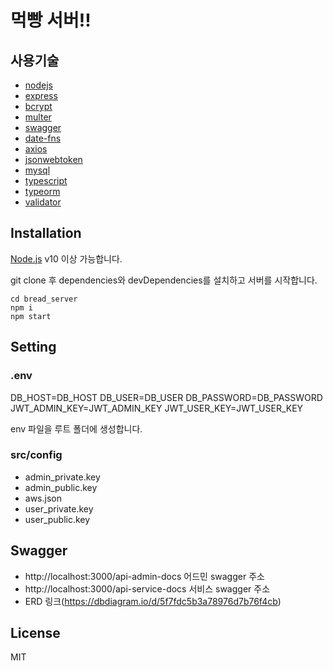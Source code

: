 # 먹빵 서버!!

## 사용기술

- [nodejs](https://nodejs.org/ko/)
- [express](https://expressjs.com/ko/)
- [bcrypt](https://github.com/kelektiv/node.bcrypt.js)
- [multer](https://github.com/expressjs/multer)
- [swagger](https://swagger.io/)
- [date-fns](https://date-fns.org/)
- [axios](https://github.com/axios/axios)
- [jsonwebtoken](https://github.com/auth0/node-jsonwebtoken)
- [mysql](https://github.com/mysqljs/mysql)
- [typescript](https://www.typescriptlang.org/)
- [typeorm](https://typeorm.io/)
- [validator](https://github.com/validatorjs/validator.js)

## Installation

[Node.js](https://nodejs.org/) v10 이상 가능합니다.

git clone 후 dependencies와 devDependencies를 설치하고 서버를 시작합니다.
```
cd bread_server
npm i
npm start
```
## Setting

### .env
DB_HOST=DB_HOST
DB_USER=DB_USER
DB_PASSWORD=DB_PASSWORD
JWT_ADMIN_KEY=JWT_ADMIN_KEY
JWT_USER_KEY=JWT_USER_KEY

env 파일을 루트 폴더에 생성합니다.

### src/config
- admin_private.key
- admin_public.key
- aws.json
- user_private.key
- user_public.key

## Swagger
- http://localhost:3000/api-admin-docs 어드민 swagger 주소
- http://localhost:3000/api-service-docs 서비스 swagger 주소
- ERD 링크(https://dbdiagram.io/d/5f7fdc5b3a78976d7b76f4cb)


## License

MIT
